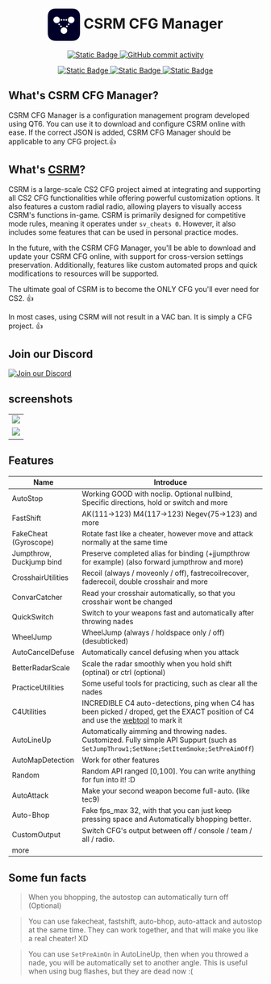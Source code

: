 <h1 align="center"><img src="./Misc/Icons/CSRM_dark.png" width="64" align="center"> CSRM CFG Manager</h1>

<p align="center">
    <a href="https://cap1tal.top/CSRM">
        <img alt="Static Badge" src="https://img.shields.io/badge/website-CSRM-blue?style=for-the-badge">
    </a>
    <a href="https://github.com/eLecCap1taL/CSRM/pulse">
        <img alt="GitHub commit activity" src="https://img.shields.io/github/commit-activity/m/eLecCap1taL/CSRM?style=for-the-badge">
    </a>
</p>
<p align="center">
    <a href="https://github.com/eLecCap1taL/CSRM">
        <img alt="Static Badge" src="https://img.shields.io/badge/CSRM-CSRM?style=for-the-badge&logo=github&labelColor=green&color=green">
    </a>
    <a href="https://github.com/eLecCap1taL/AutoSettings">
        <img alt="Static Badge" src="https://img.shields.io/badge/Manager-Manager?style=for-the-badge&logo=github&labelColor=yellow&color=yellow">
    </a>
    <a href="https://github.com/eLecCap1taL/eleccap1tal.github.io">
        <img alt="Static Badge" src="https://img.shields.io/badge/Page-Page?style=for-the-badge&logo=github&labelColor=purple&color=purple">
    </a>
</p>

## What's CSRM CFG Manager?
CSRM CFG Manager is a configuration management program developed using QT6. You can use it to download and configure CSRM online with ease. If the correct JSON is added, CSRM CFG Manager should be applicable to any CFG project.👍

## What's <a href="https://github.com/eLecCap1taL/CSRM">CSRM</a>?
CSRM is a large-scale CS2 CFG project aimed at integrating and supporting all CS2 CFG functionalities while offering powerful customization options. It also features a custom radial radio, allowing players to visually access CSRM's functions in-game. CSRM is primarily designed for competitive mode rules, meaning it operates under `sv_cheats 0`. However, it also includes some features that can be used in personal practice modes.

In the future, with the CSRM CFG Manager, you'll be able to download and update your CSRM CFG online, with support for cross-version settings preservation. Additionally, features like custom automated props and quick modifications to resources will be supported.

The ultimate goal of CSRM is to become the ONLY CFG you'll ever need for CS2. 👍

In most cases, using CSRM will not result in a VAC ban. It is simply a CFG project. 👍

## Join our Discord

[![Join our Discord](https://discord.com/api/guilds/1274021425438789753/embed.png?style=banner2)](https://discord.gg/AW23HR4Fza)

## screenshots

<table>
	<tr>
		<td><img src="https://cap1tal.top/CSRM/images/pic01.png"></td>
	</tr>
	<tr>
		<td><img src="https://cap1tal.top/CSRM/images/pic02.png"></td>
	</tr>
</table>

## Features
Name                     | Introduce
------------------------ | -------
AutoStop                 | Working GOOD with noclip. Optional nullbind, Specific directions, hold or switch and more
FastShift                | AK(111->123) M4(117->123) Negev(75->123) and more
FakeCheat (Gyroscope)    | Rotate fast like a cheater, however move and attack normally at the same time
Jumpthrow, Duckjump bind | Preserve completed alias for binding (+jjumpthrow for example) (also forward jumpthrow and more)
CrosshairUtilities       | Recoil (always / moveonly / off), fastrecoilrecover, faderecoil, double crosshair and more
ConvarCatcher            | Read your crosshair automatically, so that you crosshair wont be changed
QuickSwitch              | Switch to your weapons fast and automatically after throwing nades
WheelJump                | WheelJump (always / holdspace only / off) (desubticked)
AutoCancelDefuse         | Automatically cancel defusing when you attack
BetterRadarScale         | Scale the radar smoothly when you hold shift (optinal) or ctrl (optional)
PracticeUtilities        | Some useful tools for practicing, such as clear all the nades
C4Utilities              | INCREDIBLE C4 auto-detections, ping when C4 has been picked / droped, get the EXACT position of C4 and use the <a href="https://cap1tal.top/CSRM">webtool</a> to mark it
AutoLineUp               | Automatically aimming and throwing nades. Customized. Fully simple API Suppurt (such as `SetJumpThrow1;SetNone;SetItemSmoke;SetPreAimOff`)
AutoMapDetection         | Work for other features
Random                   | Random API ranged [0,100]. You can write anything for fun into it! :D
AutoAttack               | Make your second weapon become full-auto. (like tec9)
Auto-Bhop                | Fake fps_max 32, with that you can just keep pressing space and Automatically bhopping better.
CustomOutput             | Switch CFG's output between off / console / team / all / radio.
more                     |  

## Some fun facts
> When you bhopping, the autostop can automatically turn off (Optional)

> You can use fakecheat, fastshift, auto-bhop, auto-attack and autostop at the same time. They can work together, and that will make you like a real cheater! XD

> You can use `SetPreAimOn` in AutoLineUp, then when you throwed a nade, you will be automatically set to another angle. This is useful when using bug flashes, but they are dead now :(
